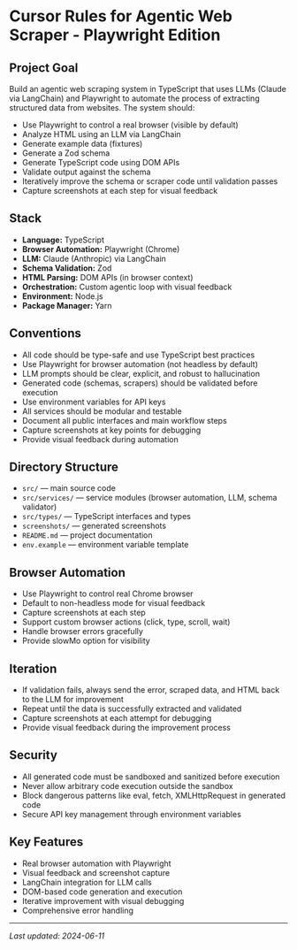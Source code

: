 # Cursor Rules for Agentic Web Scraper - Playwright Edition

## Project Goal

Build an agentic web scraping system in TypeScript that uses LLMs (Claude via LangChain) and Playwright to automate the process of extracting structured data from websites. The system should:

- Use Playwright to control a real browser (visible by default)
- Analyze HTML using an LLM via LangChain
- Generate example data (fixtures)
- Generate a Zod schema
- Generate TypeScript code using DOM APIs
- Validate output against the schema
- Iteratively improve the schema or scraper code until validation passes
- Capture screenshots at each step for visual feedback

## Stack

- **Language:** TypeScript
- **Browser Automation:** Playwright (Chrome)
- **LLM:** Claude (Anthropic) via LangChain
- **Schema Validation:** Zod
- **HTML Parsing:** DOM APIs (in browser context)
- **Orchestration:** Custom agentic loop with visual feedback
- **Environment:** Node.js
- **Package Manager:** Yarn

## Conventions

- All code should be type-safe and use TypeScript best practices
- Use Playwright for browser automation (not headless by default)
- LLM prompts should be clear, explicit, and robust to hallucination
- Generated code (schemas, scrapers) should be validated before execution
- Use environment variables for API keys
- All services should be modular and testable
- Document all public interfaces and main workflow steps
- Capture screenshots at key points for debugging
- Provide visual feedback during automation

## Directory Structure

- `src/` — main source code
- `src/services/` — service modules (browser automation, LLM, schema validator)
- `src/types/` — TypeScript interfaces and types
- `screenshots/` — generated screenshots
- `README.md` — project documentation
- `env.example` — environment variable template

## Browser Automation

- Use Playwright to control real Chrome browser
- Default to non-headless mode for visual feedback
- Capture screenshots at each step
- Support custom browser actions (click, type, scroll, wait)
- Handle browser errors gracefully
- Provide slowMo option for visibility

## Iteration

- If validation fails, always send the error, scraped data, and HTML back to the LLM for improvement
- Repeat until the data is successfully extracted and validated
- Capture screenshots at each attempt for debugging
- Provide visual feedback during the improvement process

## Security

- All generated code must be sandboxed and sanitized before execution
- Never allow arbitrary code execution outside the sandbox
- Block dangerous patterns like eval, fetch, XMLHttpRequest in generated code
- Secure API key management through environment variables

## Key Features

- Real browser automation with Playwright
- Visual feedback and screenshot capture
- LangChain integration for LLM calls
- DOM-based code generation and execution
- Iterative improvement with visual debugging
- Comprehensive error handling

---

_Last updated: 2024-06-11_
